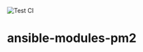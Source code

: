 ![Test CI](https://github.com/10sr/ansible-modules-pm2/workflows/Test%20CI/badge.svg)


ansible-modules-pm2
===================
